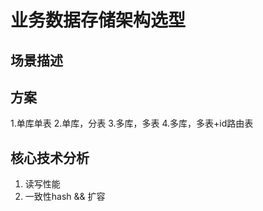 # 业务数据存储架构选型

## 场景描述

## 方案
1.单库单表
2.单库，分表
3.多库，多表
4.多库，多表+id路由表

## 核心技术分析
1. 读写性能
2. 一致性hash && 扩容
